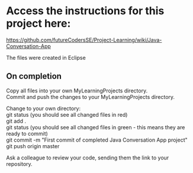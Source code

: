 # Access the instructions for this project here:

https://github.com/futureCodersSE/Project-Learning/wiki/Java-Conversation-App

The files were created in Eclipse

## On completion

Copy all files into your own MyLearningProjects directory.  
Commit and push the changes to your MyLearningProjects directory.

Change to your own directory:  
git status (you should see all changed files in red)  
git add .  
git status (you should see all changed files in green - this means they are ready to commit)  
git commit -m "First commit of completed Java Conversation App project"  
git push origin master  

Ask a colleague to review your code, sending them the link to your repository.